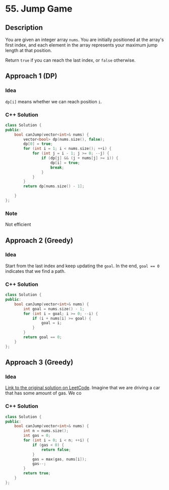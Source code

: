 # 55. Jump Game

## Description

You are given an integer array `nums`. You are initially positioned at the array's first index, and each element in the array represents your maximum jump length at that position.

Return `true` if you can reach the last index, or `false` otherwise.

## Approach 1 (DP)

### Idea
`dp[i]` means whether we can reach position `i`.

### C++ Solution
```cpp
class Solution {
public:
    bool canJump(vector<int>& nums) {
        vector<bool> dp(nums.size(), false);
        dp[0] = true;
        for (int i = 1; i < nums.size(); ++i) {
            for (int j = i - 1; j >= 0; --j) {
                if (dp[j] && (j + nums[j] >= i)) {
                    dp[i] = true;
                    break;
                }
            }
        }
        return dp[nums.size() - 1];
        
    }
};
```

### Note

Not efficient

## Approach 2 (Greedy)

### Idea

Start from the last index and keep updating the `goal`. In the end, `goal == 0` indicates that we find a path. 


### C++ Solution
```cpp
class Solution {
public:
    bool canJump(vector<int>& nums) {
        int goal = nums.size() - 1;
        for (int i = goal; i >= 0; --i) {
            if (i + nums[i] >= goal) {
                goal = i;
            }
        }
        return goal == 0;
    }
};
```

## Approach 3 (Greedy)

### Idea
[Link to the original solution on LeetCode](https://leetcode.com/problems/jump-game/solutions/4534808/super-simple-intuitive-8-line-python-solution-beats-99-92-of-users/). Imagine that we are driving a car that has some amount of gas. We co


### C++ Solution
```cpp
class Solution {
public:
    bool canJump(vector<int>& nums) {
        int n = nums.size();
        int gas = 0;
        for (int i = 0; i < n; ++i) {
            if (gas < 0) {
                return false;
            }
            gas = max(gas, nums[i]);
            gas--;
        }
        return true;
    }
};
```
